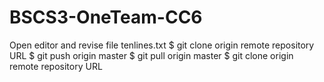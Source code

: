 # BSCS3-OneTeam-CC6
Open editor and revise file tenlines.txt
$ git clone origin remote repository URL
$ git push origin master
$ git pull origin master
$ git clone origin remote repository URL
